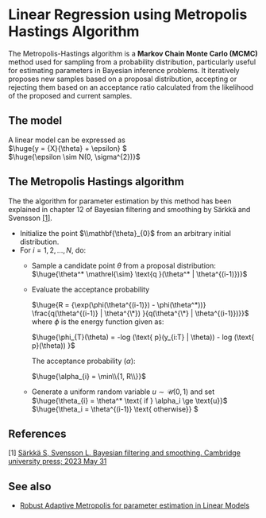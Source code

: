 # Linear Regression using Metropolis Hastings Algorithm

The Metropolis-Hastings algorithm is a **Markov Chain Monte Carlo (MCMC)** method used for sampling from a probability distribution, particularly useful for estimating parameters in Bayesian inference problems. It iteratively proposes new samples based on a proposal distribution, accepting or rejecting them based on an acceptance ratio calculated from the likelihood of the proposed and current samples. 

## The model
A linear model can be expressed as\
$\huge{y = {X}{\theta} + \epsilon} $  
$\huge{\epsilon \sim N(0, \sigma^{2})}$ 

## The Metropolis Hastings algorithm
The the algorithm for parameter estimation by this method has been explained in chapter 12 of Bayesian filtering and smoothing by Särkkä and Svensson [[1]](https://github.com/debrup-sarkar/Metropolis-Hastings-algorithm-for-parameter-estimation-in-linear-models#references).
* Initialize the point $\\mathbf{\theta}_{0}$ from an arbitrary initial distribution.
* For $i = 1, 2, \ldots, N$, do:
  * Sample a candidate point $\theta$ from a proposal distribution:\
    $\huge{\theta^* \mathrel{\sim} \text{q }(\theta^* | \theta^{(i-1)})}$

  * Evaluate the acceptance probability
    
    $\huge{R = {\exp(\phi(\theta^{(i-1)}) - \phi(\theta^*))} \frac{q(\theta^{(i-1)} | \theta^{\*}) }{q(\theta^{\*} | \theta^{(i-1)})}}$\
    where $\phi$ is the energy function given as:
    
    $\huge{\phi_{T}(\theta) = -log (\text{ p}(y_{i:T} | \theta)) - log (\text{ p}(\theta)) }$
 
    The acceptance probability ($\alpha$):

    $\huge{\alpha_{i} = \min\\{1, R\\}}$

  * Generate a uniform random variable $u \mathrel{\sim} \mathcal{U}(0,1)$ and set\
    $\huge{\theta_{i} = \theta^* \text{ if } \alpha_i \ge \text{u}}$ \
    $\huge{\theta_i = \theta^{(i-1)} \text{ otherwise}} $

## References

[1] [Särkkä S, Svensson L. Bayesian filtering and smoothing. Cambridge university press; 2023 May 31](https://books.google.co.in/books?hl=en&lr=&id=utXBEAAAQBAJ&oi=fnd&pg=PP1&dq=bayesian+filtering+and+smoothing&ots=GX-dLQ7sTN&sig=aZTp8fQkWR6yzu1NrCQUvIWnYeA&redir_esc=y#v=onepage&q=bayesian%20filtering%20and%20smoothing&f=false) 

## See also
- [Robust Adaptive Metropolis for parameter estimation in Linear Models](https://github.com/debrup-sarkar/Linear-Regression-using-Robust-Adaptive-Metropolis-MCMC-algorithm-in-MATLAB)







    

